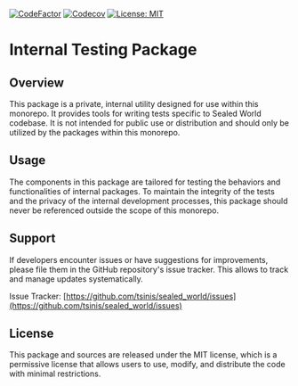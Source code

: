 [![CodeFactor](https://www.codefactor.io/repository/github/tsinis/sealed_world/badge)](https://www.codefactor.io/repository/github/tsinis/sealed_world)
[![Codecov](https://codecov.io/github/tsinis/sealed_world/branch/main/graph/badge.svg)](https://app.codecov.io/github/tsinis/sealed_world/flags)
[![License: MIT](https://img.shields.io/badge/License-MIT-yellow.svg)](https://opensource.org/licenses/MIT)

# Internal Testing Package

## Overview

This package is a private, internal utility designed for use within this monorepo. It provides tools for writing tests specific to Sealed World codebase. It is not intended for public use or distribution and should only be utilized by the packages within this monorepo.

## Usage

The components in this package are tailored for testing the behaviors and functionalities of internal packages. To maintain the integrity of the tests and the privacy of the internal development processes, this package should never be referenced outside the scope of this monorepo.

## Support

If developers encounter issues or have suggestions for improvements, please file them in the GitHub repository's issue tracker. This allows to track and manage updates systematically.

Issue Tracker: [https://github.com/tsinis/sealed_world/issues](https://github.com/tsinis/sealed_world/issues)

## License

This package and sources are released under the MIT license, which is a permissive license that allows users to use, modify, and distribute the code with minimal restrictions.
